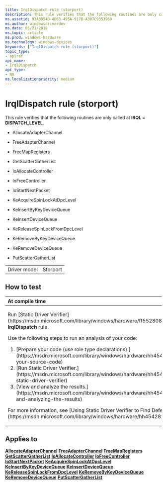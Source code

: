 ```yaml
---
title: IrqlDispatch rule (storport)
description: This rule verifies that the following routines are only called at IRQL DISPATCH\_LEVEL.
ms.assetid: 93ABD54D-4D63-495A-917B-A387C9353969
ms.author: windowsdriverdev
ms.date: 05/21/2018
ms.topic: article
ms.prod: windows-hardware
ms.technology: windows-devices
keywords: ["IrqlDispatch rule (storport)"]
topic_type:
- apiref
api_name:
- IrqlDispatch
api_type:
- NA
ms.localizationpriority: medium
---
```


# IrqlDispatch rule (storport)


This rule verifies that the following routines are only called at **IRQL = DISPATCH\_LEVEL**.

-   AllocateAdapterChannel

-   FreeAdapterChannel

-   FreeMapRegisters

-   GetScatterGatherList

-   IoAllocateController

-   IoFreeController

-   IoStartNextPacket

-   KeAcquireSpinLockAtDpcLevel

-   KeInsertByKeyDeviceQueue

-   KeInsertDeviceQueue

-   KeReleaseSpinLockFromDpcLevel

-   KeRemoveByKeyDeviceQueue

-   KeRemoveDeviceQueue

-   PutScatterGatherList

|              |          |
|--------------|----------|
| Driver model | Storport |

How to test
-----------

<table>
<colgroup>
<col width="100%" />
</colgroup>
<thead>
<tr class="header">
<th align="left">At compile time</th>
</tr>
</thead>
<tbody>
<tr class="odd">
<td align="left"><p>Run [Static Driver Verifier](https://msdn.microsoft.com/library/windows/hardware/ff552808) and specify the <strong>IrqlDispatch</strong> rule.</p>
Use the following steps to run an analysis of your code:
<ol>
<li>[Prepare your code (use role type declarations).](https://msdn.microsoft.com/library/windows/hardware/hh454281#preparing-your-source-code)</li>
<li>[Run Static Driver Verifier.](https://msdn.microsoft.com/library/windows/hardware/hh454281#running-static-driver-verifier)</li>
<li>[View and analyze the results.](https://msdn.microsoft.com/library/windows/hardware/hh454281#viewing-and-analyzing-the-results)</li>
</ol>
<p>For more information, see [Using Static Driver Verifier to Find Defects in Drivers](https://msdn.microsoft.com/library/windows/hardware/hh454281).</p></td>
</tr>
</tbody>
</table>

Applies to
----------

[**AllocateAdapterChannel**](https://msdn.microsoft.com/library/windows/hardware/ff540573)
[**FreeAdapterChannel**](https://msdn.microsoft.com/library/windows/hardware/ff546507)
[**FreeMapRegisters**](https://msdn.microsoft.com/library/windows/hardware/ff546513)
[**GetScatterGatherList**](https://msdn.microsoft.com/library/windows/hardware/ff546531)
[**IoAllocateController**](https://msdn.microsoft.com/library/windows/hardware/ff548224)
[**IoFreeController**](https://msdn.microsoft.com/library/windows/hardware/ff549104)
[**IoStartNextPacket**](https://msdn.microsoft.com/library/windows/hardware/ff550358)
[**KeAcquireSpinLockAtDpcLevel**](https://msdn.microsoft.com/library/windows/hardware/ff551921)
[**KeInsertByKeyDeviceQueue**](https://msdn.microsoft.com/library/windows/hardware/ff552178)
[**KeInsertDeviceQueue**](https://msdn.microsoft.com/library/windows/hardware/ff552180)
[**KeReleaseSpinLockFromDpcLevel**](https://msdn.microsoft.com/library/windows/hardware/ff553150)
[**KeRemoveByKeyDeviceQueue**](https://msdn.microsoft.com/library/windows/hardware/ff553152)
[**KeRemoveDeviceQueue**](https://msdn.microsoft.com/library/windows/hardware/ff553156)
[**PutScatterGatherList**](https://msdn.microsoft.com/library/windows/hardware/ff559967)
 

 





